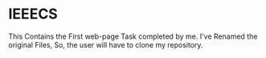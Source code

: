 # IEEECS
This Contains the First web-page Task completed by me.
I've Renamed the original Files, So, the user will have to clone my repository.
